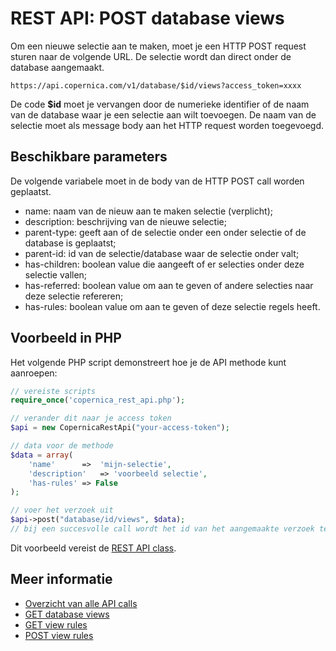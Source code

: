 # REST API: POST database views

Om een nieuwe selectie aan te maken, moet je 
een HTTP POST request sturen naar de volgende 
URL. De selectie wordt dan direct onder de 
database aangemaakt.

`https://api.copernica.com/v1/database/$id/views?access_token=xxxx`

De code **$id** moet je vervangen door de numerieke 
identifier of de naam van de database waar je een 
selectie aan wilt toevoegen. De naam van de selectie 
moet als message body aan het HTTP request worden 
toegevoegd.


## Beschikbare parameters

De volgende variabele moet in de body van de HTTP 
POST call worden geplaatst.

- name:             naam van de nieuw aan te maken 
selectie (verplicht);
- description:      beschrijving van de nieuwe 
selectie;
- parent-type:      geeft aan of de selectie onder 
een onder selectie of de database is geplaatst;
- parent-id:        id van de selectie/database waar 
de selectie onder valt;
- has-children:     boolean value die aangeeft of er 
selecties onder deze selectie vallen;
- has-referred:     boolean value om aan te geven of 
andere selecties naar deze selectie refereren;
- has-rules:        boolean value om aan te geven of 
deze selectie regels heeft.

## Voorbeeld in PHP

Het volgende PHP script demonstreert hoe je de API 
methode kunt aanroepen:

```php
// vereiste scripts
require_once('copernica_rest_api.php');

// verander dit naar je access token
$api = new CopernicaRestApi("your-access-token");

// data voor de methode
$data = array(
    'name'      =>  'mijn-selectie',
    'description'	=> 'voorbeeld selectie',
    'has-rules'	=> False
);

// voer het verzoek uit
$api->post("database/id/views", $data);
// bij een succesvolle call wordt het id van het aangemaakte verzoek teruggegeven
```

Dit voorbeeld vereist de [REST API class](rest-php).


## Meer informatie

* [Overzicht van alle API calls](rest-api)
* [GET database views](rest-get-database-views)
* [GET view rules](rest-get-view-rules)
* [POST view rules](rest-post-view-rules)

